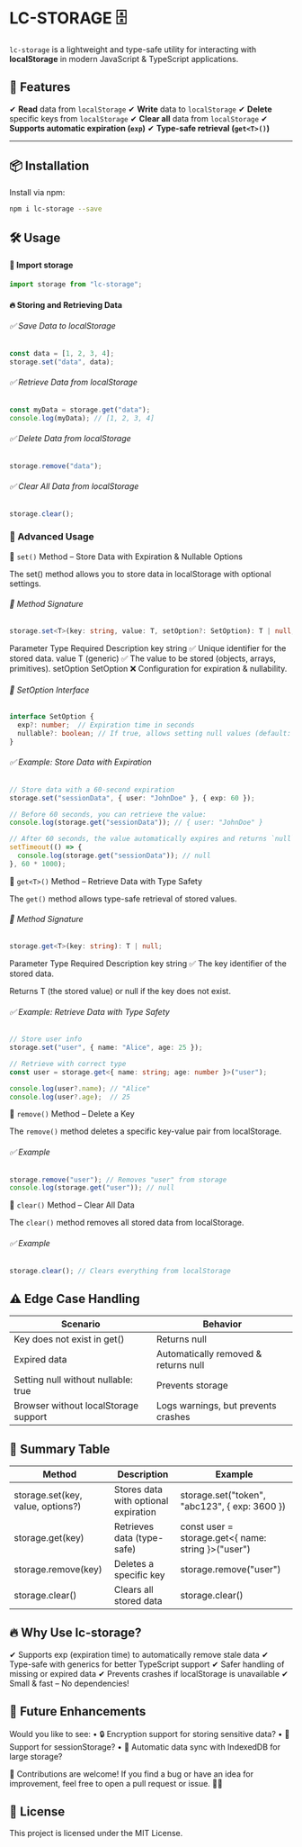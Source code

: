 # **LC-STORAGE** 🗄️

`lc-storage` is a lightweight and type-safe utility for interacting with **localStorage** in modern JavaScript & TypeScript applications.

## **🚀 Features**
✔ **Read** data from `localStorage`
✔ **Write** data to `localStorage`
✔ **Delete** specific keys from `localStorage`
✔ **Clear all** data from `localStorage`
✔ **Supports automatic expiration (`exp`)**
✔ **Type-safe retrieval (`get<T>()`)**

---

## **📦 Installation**
Install via npm:
```sh
npm i lc-storage --save
```

## 🛠 Usage

#### 📌 Import storage

```ts
import storage from "lc-storage";
```

#### 🔥 Storing and Retrieving Data

###### ✅ Save Data to localStorage

```ts
const data = [1, 2, 3, 4];
storage.set("data", data);
```

###### ✅ Retrieve Data from localStorage

```ts
const myData = storage.get("data");
console.log(myData); // [1, 2, 3, 4]
```

###### ✅ Delete Data from localStorage

```ts
storage.remove("data");
```

###### ✅ Clear All Data from localStorage

```ts
storage.clear();
```

### 📌 Advanced Usage

💾 ```set()``` Method – Store Data with Expiration & Nullable Options

The set() method allows you to store data in localStorage with optional settings.

###### 📌 Method Signature

```ts
storage.set<T>(key: string, value: T, setOption?: SetOption): T | null;
```

Parameter	Type	Required	Description
key	string	✅	Unique identifier for the stored data.
value	T (generic)	✅	The value to be stored (objects, arrays, primitives).
setOption	SetOption	❌	Configuration for expiration & nullability.

###### 📌 SetOption Interface

```ts
interface SetOption {
  exp?: number;  // Expiration time in seconds
  nullable?: boolean; // If true, allows setting null values (default: false)
}
```

###### ✅ Example: Store Data with Expiration

```ts
// Store data with a 60-second expiration
storage.set("sessionData", { user: "JohnDoe" }, { exp: 60 });

// Before 60 seconds, you can retrieve the value:
console.log(storage.get("sessionData")); // { user: "JohnDoe" }

// After 60 seconds, the value automatically expires and returns `null`
setTimeout(() => {
  console.log(storage.get("sessionData")); // null
}, 60 * 1000);
```

📌 ```get<T>()``` Method – Retrieve Data with Type Safety

The ```get()``` method allows type-safe retrieval of stored values.

###### 📌 Method Signature

```ts
storage.get<T>(key: string): T | null;
```

Parameter	Type	Required	Description
key	string	✅	The key identifier of the stored data.

Returns T (the stored value) or null if the key does not exist.

###### ✅ Example: Retrieve Data with Type Safety

```ts
// Store user info
storage.set("user", { name: "Alice", age: 25 });

// Retrieve with correct type
const user = storage.get<{ name: string; age: number }>("user");

console.log(user?.name); // "Alice"
console.log(user?.age);  // 25
```

📌 ```remove()``` Method – Delete a Key

The ```remove()``` method deletes a specific key-value pair from localStorage.

###### ✅ Example
```ts
storage.remove("user"); // Removes "user" from storage
console.log(storage.get("user")); // null
```
📌 ```clear()``` Method – Clear All Data

The ```clear()``` method removes all stored data from localStorage.

###### ✅ Example

```ts
storage.clear(); // Clears everything from localStorage
```

## ⚠️ Edge Case Handling

| Scenario                              | Behavior                              |
----------------------------------------|----------------------------------------
| Key does not exist in get()           |	Returns null                          |
| Expired data                          | Automatically removed & returns null  |
| Setting null without nullable: true   |	Prevents storage                      |
| Browser without localStorage support  |	Logs warnings, but prevents crashes   |


## 📌 Summary Table

| Method                         | Description                |	Example         |
|--------------------------------|----------------------------|-----------------|
| storage.set<T>(key, value, options?) | Stores data with optional expiration	| storage.set("token", "abc123", { exp: 3600 }) |
| storage.get<T>(key) |	Retrieves data (type-safe) |	const user = storage.get<{ name: string }>("user") |
| storage.remove(key) |	Deletes a specific key	| storage.remove("user")
storage.clear() |	Clears all stored data	| storage.clear() |


## 🔥 Why Use lc-storage?

✔ Supports exp (expiration time) to automatically remove stale data
✔ Type-safe with generics for better TypeScript support
✔ Safer handling of missing or expired data
✔ Prevents crashes if localStorage is unavailable
✔ Small & fast – No dependencies!

## 🚀 Future Enhancements

Would you like to see:
	•	🔒 Encryption support for storing sensitive data?
	•	📂 Support for sessionStorage?
	•	📌 Automatic data sync with IndexedDB for large storage?

📌 Contributions are welcome! If you find a bug or have an idea for improvement, feel free to open a pull request or issue. 🚀😊

## 📜 License

This project is licensed under the MIT License.

